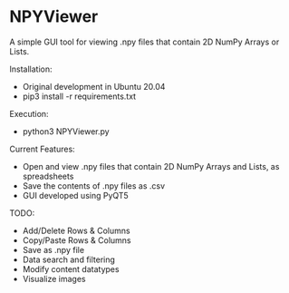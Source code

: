 # NPYViewer
A simple GUI tool for viewing .npy files that contain 2D NumPy Arrays or Lists.

Installation:
* Original development in Ubuntu 20.04
* pip3 install -r requirements.txt

Execution:
* python3 NPYViewer.py

Current Features:
* Open and view .npy files that contain 2D NumPy Arrays and Lists, as spreadsheets
* Save the contents of .npy files as .csv
* GUI developed using PyQT5

TODO:
* Add/Delete Rows & Columns
* Copy/Paste Rows & Columns
* Save as .npy file
* Data search and filtering
* Modify content datatypes
* Visualize images
